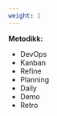 ```yaml
---
weight: 1
---
```


**Metodikk:**
- DevOps  
- Kanban  
- Refine  
- Planning  
- Daily  
- Demo  
- Retro  
